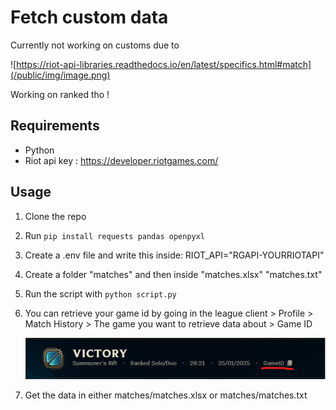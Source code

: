 # Fetch custom data

Currently not working on customs due to 

![https://riot-api-libraries.readthedocs.io/en/latest/specifics.html#match](/public/img/image.png)

Working on ranked tho !

## Requirements
- Python
- Riot api key : https://developer.riotgames.com/

## Usage 

1. Clone the repo
2. Run `pip install requests pandas openpyxl`
3. Create a .env file and write this inside: RIOT_API="RGAPI-YOURRIOTAPI"
4. Create a folder "matches" and then inside "matches.xlsx" "matches.txt" 
5. Run the script with `python script.py`
6. You can retrieve your game id by going in the league client > Profile > Match History > The game you want to retrieve data about > Game ID 

   ![img](/public/img/image-1.png)

7. Get the data in either matches/matches.xlsx or matches/matches.txt
